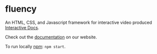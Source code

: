 fluency
=======

An HTML, CSS, and Javascript framework for interactive video produced <a href="http://interactivedocs.com" target="_blank">Interactive Docs</a>.

Check out the <a href="http://interactivedocs.com/fluency.html" target="_blank">documentation</a> on our website.

To run locally [npm](https://www.npmjs.org): `npm start`.